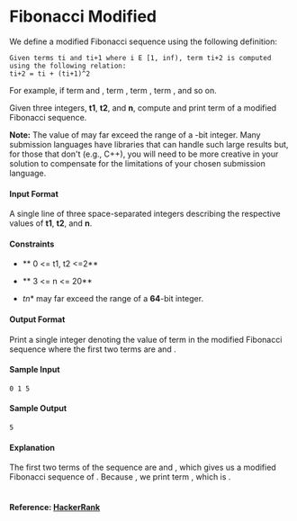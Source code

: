 Fibonacci Modified
==================
We define a modified Fibonacci sequence using the following definition:
```
Given terms ti and ti+1 where i E [1, inf), term ti+2 is computed using the following relation:
ti+2 = ti + (ti+1)^2
```
For example, if term  and , term , term , term , and so on.

Given three integers, **t1**, **t2**, and **n**, compute and print term  of a modified Fibonacci sequence.

**Note:** The value of  may far exceed the range of a -bit integer. Many submission languages have libraries that can handle such large results but, for those that don't (e.g., C++), you will need to be more creative in your solution to compensate for the limitations of your chosen submission language.

#### Input Format

A single line of three space-separated integers describing the respective values of **t1**, **t2**, and **n**.

#### Constraints
- ** 0 <= t1, t2 <=2**

- ** 3 <= n <= 20**

- *tn** may far exceed the range of a **64**-bit integer.
#### Output Format

Print a single integer denoting the value of term  in the modified Fibonacci sequence where the first two terms are  and .

#### Sample Input
```
0 1 5
```
#### Sample Output
```
5
```
#### Explanation

The first two terms of the sequence are  and , which gives us a modified Fibonacci sequence of . Because , we print term , which is .
<br>
<br>
#### Reference: [HackerRank](https://www.hackerrank.com/challenges/fibonacci-modified)
